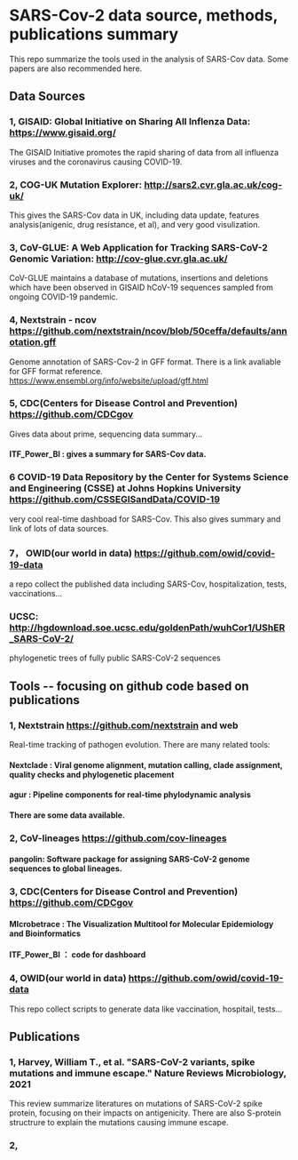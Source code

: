 # SARS-Cov-2 data source, methods, publications summary 
This repo summarize the tools used in the analysis of SARS-Cov data. Some papers are also recommended here. 


## Data Sources
### 1, GISAID: Global Initiative on Sharing All Inflenza Data: https://www.gisaid.org/
The GISAID Initiative promotes the rapid sharing of data from all influenza viruses and the coronavirus causing COVID-19. 

### 2, COG-UK Mutation Explorer: http://sars2.cvr.gla.ac.uk/cog-uk/ 
This gives the SARS-Cov data in UK, including data update, features analysis(anigenic, drug resistance, et al), and very good visulization. 

### 3, CoV-GLUE: A Web Application for Tracking SARS-CoV-2 Genomic Variation: http://cov-glue.cvr.gla.ac.uk/ 
CoV-GLUE maintains a database of mutations, insertions and deletions which have been observed in GISAID hCoV-19 sequences sampled from ongoing COVID-19 pandemic. 

### 4, Nextstrain - ncov https://github.com/nextstrain/ncov/blob/50ceffa/defaults/annotation.gff 
Genome annotation of SARS-Cov-2 in GFF format. 
There is a link avaliable for GFF format reference. https://www.ensembl.org/info/website/upload/gff.html

### 5, CDC(Centers for Disease Control and Prevention) https://github.com/CDCgov 
Gives data about prime, sequencing data summary...
#### ITF_Power_BI : gives a summary for SARS-Cov data. 

### 6 COVID-19 Data Repository by the Center for Systems Science and Engineering (CSSE) at Johns Hopkins University  https://github.com/CSSEGISandData/COVID-19 
very cool real-time dashboad for SARS-Cov. This also gives summary and link of lots of data sources. 

### 7， OWID(our world in data) https://github.com/owid/covid-19-data
a repo collect the published data including SARS-Cov, hospitalization, tests, vaccinations...

### UCSC: http://hgdownload.soe.ucsc.edu/goldenPath/wuhCor1/UShER_SARS-CoV-2/ 
phylogenetic trees of fully public SARS-CoV-2 sequences



## Tools -- focusing on github code based on publications
### 1, Nextstrain https://github.com/nextstrain  and web 
Real-time tracking of pathogen evolution. 
There are many related tools:
#### Nextclade : Viral genome alignment, mutation calling, clade assignment, quality checks and phylogenetic placement
#### agur : Pipeline components for real-time phylodynamic analysis 
#### There are some data available. 

### 2, CoV-lineages https://github.com/cov-lineages 
#### pangolin: Software package for assigning SARS-CoV-2 genome sequences to global lineages.

### 3, CDC(Centers for Disease Control and Prevention) https://github.com/CDCgov 
#### MIcrobetrace : The Visualization Multitool for Molecular Epidemiology and Bioinformatics 
#### ITF_Power_BI ： code for dashboard 

### 4, OWID(our world in data) https://github.com/owid/covid-19-data
This repo collect scripts to generate data like vaccination, hospitail, tests... 



## Publications
### 1, Harvey, William T., et al. "SARS-CoV-2 variants, spike mutations and immune escape." Nature Reviews Microbiology, 2021
This review summarize literatures on mutations of SARS-CoV-2 spike protein, focusing on their impacts on antigenicity. There are also S-protein structrure to explain the mutations causing immune escape. 

### 2, 
